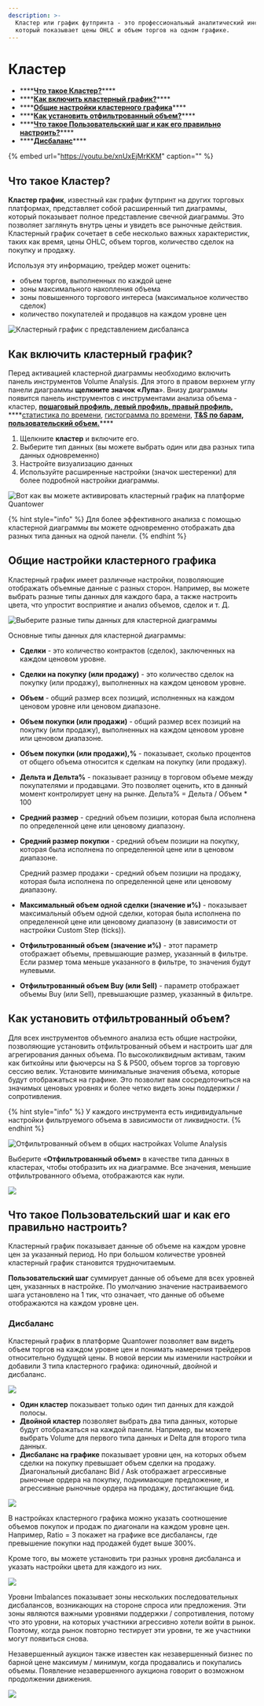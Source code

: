 ```yaml
---
description: >-
  Кластер или график футпринта - это профессиональный аналитический инструмент,
  который показывает цены OHLC и объем торгов на одном графике.
---
```


# Кластер

* \*\*\*\*[**Что такое Кластер?**](cluster-chart.md#chto-takoe-klaster)\*\*\*\*
* \*\*\*\*[**Как включить кластерный график?**](cluster-chart.md#kak-vklyuchit-klasternyi-grafik)\*\*\*\*
* \*\*\*\*[**Общие настройки кластерного графика**](cluster-chart.md#obshie-nastroiki-klasternogo-grafika)\*\*\*\*
* \*\*\*\*[**Как установить отфильтрованный объем?**](cluster-chart.md#kak-ustanovit-otfiltrovannyi-obem)\*\*\*\*
* \*\*\*\*[**Что такое Пользовательский шаг и как его правильно настроить?**](cluster-chart.md#chto-takoe-polzovatelskii-shag-i-kak-ego-pravilno-nastroit)\*\*\*\*
* \*\*\*\*[**Дисбаланс**](cluster-chart.md#imbalance-chart)\*\*\*\*

{% embed url="https://youtu.be/xnUxEjMrKKM" caption="" %}

## Что такое Кластер?

**Кластер график**, известный как график футпринт на других торговых платформах, представляет собой расширенный тип диаграммы, который показывает полное представление свечной диаграммы. Это позволяет заглянуть внутрь цены и увидеть все рыночные действия. Кластерный график сочетает в себе несколько важных характеристик, таких как время, цены OHLC, объем торгов, количество сделок на покупку и продажу.

Используя эту информацию, трейдер может оценить:

* объем торгов, выполненных по каждой цене
* зоны максимального накопления объема
* зоны повышенного торгового интереса \(максимальное количество сделок\)
* количество покупателей и продавцов на каждом уровне цен

![&#x41A;&#x43B;&#x430;&#x441;&#x442;&#x435;&#x440;&#x43D;&#x44B;&#x439; &#x433;&#x440;&#x430;&#x444;&#x438;&#x43A; &#x441; &#x43F;&#x440;&#x435;&#x434;&#x441;&#x442;&#x430;&#x432;&#x43B;&#x435;&#x43D;&#x438;&#x435;&#x43C; &#x434;&#x438;&#x441;&#x431;&#x430;&#x43B;&#x430;&#x43D;&#x441;&#x430; ](../../.gitbook/assets/cluster-chart.png)

## Как включить кластерный график?

Перед активацией кластерной диаграммы необходимо включить панель инструментов Volume Analysis. Для этого в правом верхнем углу панели диаграммы **щелкните значок «Лупа**». Внизу диаграммы появится панель инструментов с инструментами анализа объема - кластер, [**пошаговый профиль, левый профиль, правый профиль,**](https://app.gitbook.com/@quantower/s/quantower-ru/~/drafts/-MbGJgxlm-Fa2OVgQcQw/analytics-panels/chart/volume-analysis-tools/volume-profiles) ****[статистика по времени](https://app.gitbook.com/@quantower/s/quantower-ru/~/drafts/-MbGJgxlm-Fa2OVgQcQw/analytics-panels/chart/volume-analysis-tools/time-statistics), [гистограмма по времени](https://app.gitbook.com/@quantower/s/quantower-ru/~/drafts/-MbGJgxlm-Fa2OVgQcQw/analytics-panels/chart/volume-analysis-tools/time-histogram), [**T&S по барам**](https://app.gitbook.com/@quantower/s/quantower-ru/~/drafts/-MbGJgxlm-Fa2OVgQcQw/analytics-panels/chart/volume-analysis-tools/historical-time-and-sales)**,** [**пользовательский объем.**](https://app.gitbook.com/@quantower/s/quantower-ru/~/drafts/-MbGJgxlm-Fa2OVgQcQw/analytics-panels/chart/volume-analysis-tools/volume-profiles#custom-volume-profile)\*\*\*\*

1. Щелкните **кластер** и включите его.
2. Выберите тип данных \(вы можете выбрать один или два разных типа данных одновременно\)
3. Настройте визуализацию данных
4. Используйте расширенные настройки \(значок шестеренки\) для более подробной настройки диаграммы.

![&#x412;&#x43E;&#x442; &#x43A;&#x430;&#x43A; &#x432;&#x44B; &#x43C;&#x43E;&#x436;&#x435;&#x442;&#x435; &#x430;&#x43A;&#x442;&#x438;&#x432;&#x438;&#x440;&#x43E;&#x432;&#x430;&#x442;&#x44C; &#x43A;&#x43B;&#x430;&#x441;&#x442;&#x435;&#x440;&#x43D;&#x44B;&#x439; &#x433;&#x440;&#x430;&#x444;&#x438;&#x43A; &#x43D;&#x430; &#x43F;&#x43B;&#x430;&#x442;&#x444;&#x43E;&#x440;&#x43C;&#x435; Quantower](../../.gitbook/assets/how-to-enable-cluster-chart.gif)

{% hint style="info" %}
Для более эффективного анализа с помощью кластерной диаграммы вы можете одновременно отображать два разных типа данных на одной панели.
{% endhint %}

## Общие настройки кластерного графика

Кластерный график имеет различные настройки, позволяющие отображать объемные данные с разных сторон. Например, вы можете выбрать разные типы данных для каждого бара, а также настроить цвета, что упростит восприятие и анализ объемов, сделок и т. Д.

![&#x412;&#x44B;&#x431;&#x435;&#x440;&#x438;&#x442;&#x435; &#x440;&#x430;&#x437;&#x43D;&#x44B;&#x435; &#x442;&#x438;&#x43F;&#x44B; &#x434;&#x430;&#x43D;&#x43D;&#x44B;&#x445; &#x434;&#x43B;&#x44F; &#x43A;&#x43B;&#x430;&#x441;&#x442;&#x435;&#x440;&#x43D;&#x43E;&#x439; &#x434;&#x438;&#x430;&#x433;&#x440;&#x430;&#x43C;&#x43C;&#x44B;](../../.gitbook/assets/cluster-data-type.gif)

Основные типы данных для кластерной диаграммы:

* **Сделки** - это количество контрактов \(сделок\), заключенных на каждом ценовом уровне.
* **Сделки на покупку \(или продажу\)** - это количество сделок на покупку \(или продажу\), выполненных на каждом ценовом уровне.
* **Объем** - общий размер всех позиций, исполненных на каждом ценовом уровне или ценовом диапазоне.
* **Объем покупки \(или продажи\)** - общий размер всех позиций на покупку \(или продажу\), выполненных на каждом ценовом уровне или ценовом диапазоне.
* **Объем покупки \(или продажи\),%** - показывает, сколько процентов от общего объема относится к сделкам на покупку \(или продажу\).
* **Дельта и Дельта%** - показывает разницу в торговом объеме между покупателями и продавцами. Это позволяет оценить, кто в данный момент контролирует цену на рынке. Дельта% = Дельта / Объем \* 100
* **Средний размер** - средний объем позиции, которая была исполнена по определенной цене или ценовому диапазону.
* **Средний размер покупки** - средний объем позиции на покупку, которая была исполнена по определенной цене или в ценовом диапазоне.

  Средний размер продажи - средний объем позиции на продажу, которая была исполнена по определенной цене или ценовому диапазону.

* **Максимальный объем одной сделки \(значение и%\)** - показывает максимальный объем одной сделки, которая была исполнена по определенной цене или ценовому диапазону \(в зависимости от настройки Custom Step \(ticks\)\).
* **Отфильтрованный объем \(значение и%\)** - этот параметр отображает объемы, превышающие размер, указанный в фильтре. Если размер тома меньше указанного в фильтре, то значения будут нулевыми.
* **Отфильтрованный объем Buy \(или Sell\)** - параметр отображает объемы Buy \(или Sell\), превышающие размер, указанный в фильтре.

## Как установить отфильтрованный объем?

Для всех инструментов объемного анализа есть общие настройки, позволяющие установить отфильтрованный объем и настроить шаг для агрегирования данных объема. По высоколиквидным активам, таким как биткойны или фьючерсы на S & P500, объем торгов за торговую сессию велик. Установите минимальные значения объема, которые будут отображаться на графике. Это позволит вам сосредоточиться на значимых ценовых уровнях и более четко видеть зоны поддержки / сопротивления.

{% hint style="info" %}
У каждого инструмента есть индивидуальные настройки фильтруемого объема в зависимости от ликвидности.
{% endhint %}

![&#x41E;&#x442;&#x444;&#x438;&#x43B;&#x44C;&#x442;&#x440;&#x43E;&#x432;&#x430;&#x43D;&#x43D;&#x44B;&#x439; &#x43E;&#x431;&#x44A;&#x435;&#x43C; &#x432; &#x43E;&#x431;&#x449;&#x438;&#x445; &#x43D;&#x430;&#x441;&#x442;&#x440;&#x43E;&#x439;&#x43A;&#x430;&#x445; Volume Analysis](../../.gitbook/assets/filtered-volume.png)

Выберите «**Отфильтрованный объем»** в качестве типа данных в кластерах, чтобы отобразить их на диаграмме. Все значения, меньшие отфильтрованного объема, отображаются как нули.

![](../../.gitbook/assets/image%20%2879%29.png)

## Что такое Пользовательский шаг и как его правильно настроить?

Кластерный график показывает данные об объеме на каждом уровне цен за указанный период. Но при большом количестве уровней кластерный график становится трудночитаемым.

**Пользовательский шаг** суммирует данные об объеме для всех уровней цен, указанных в настройке. По умолчанию значение настраиваемого шага установлено на 1 тик, что означает, что данные об объеме отображаются на каждом уровне цен.

### Дисбаланс <a id="imbalance-chart"></a>

Кластерный график в платформе Quantower позволяет вам видеть объем торгов на каждом уровне цен и понимать намерения трейдеров относительно будущей цены. В новой версии мы изменили настройки и добавили 3 типа кластерного графика: одиночный, двойной и дисбаланс.

![](../../.gitbook/assets/imbalans.gif)



* **Один кластер** показывает только один тип данных для каждой полосы.
* **Двойной кластер** позволяет выбрать два типа данных, которые будут отображаться на каждой панели. Например, вы можете выбрать Volume для первого типа данных и Delta для второго типа данных.
* **Дисбаланс на графике**  показывает уровни цен, на которых объем сделки на покупку превышает объем сделки на продажу. Диагональный дисбаланс Bid / Ask отображает агрессивные рыночные ордера на покупку, поднимающие предложение, и агрессивные рыночные ордера на продажу, достигающие бид.

![](../../.gitbook/assets/quantower-imbalance-chart.png)

В настройках кластерного графика можно указать соотношение объемов покупок и продаж по диагонали на каждом уровне цен. Например, Ratio = 3 покажет на графике все дисбалансы, где превышение покупки над продажей будет выше 300%.

Кроме того, вы можете установить три разных уровня дисбаланса и указать настройки цвета для каждого из них.

![](../../.gitbook/assets/imbalance-ratios.png)

Уровни Imbalances показывает зоны нескольких последовательных дисбалансов, возникающих на стороне спроса или предложения. Эти зоны являются важными уровнями поддержки / сопротивления, потому что это уровни, на которых участники агрессивно хотели войти в рынок. Поэтому, когда рынок повторно тестирует эти уровни, те же участники могут появиться снова.

Незавершенный аукцион также известен как незавершенный бизнес по барной цене максимум / минимум, когда продавались и покупались объемы. Появление незавершенного аукциона говорит о возможном продолжении движения.

![](../../.gitbook/assets/imbalances.gif)





